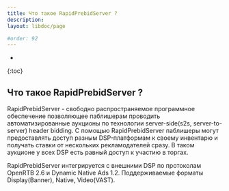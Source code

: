 ```yaml
---
title: Что такое RapidPrebidServer ?
description: 
layout: libdoc/page

#order: 92
---
```

* 
{:toc}

## Что такое RapidPrebidServer ?

RapidPrebidServer - свободно распространяемое программное обеспечение позволяющее паблишерам проводить автоматизированные аукционы по технологии server-side(s2s, server-to-server) header bidding. С помощью RapidPrebidServer паблишеры могут предоставлять доступ разным DSP-платформам к своему инвентарю и получать ставки от нескольких рекламодателей сразу. В таком аукционе у всех DSP есть равный доступ к участию в торгах. 

RapidPrebidServer интегрируется с внешними DSP по протоколам OpenRTB 2.6 и Dynamic Native Ads 1.2. Поддерживаемые форматы  Display(Banner), Native, Video(VAST).

